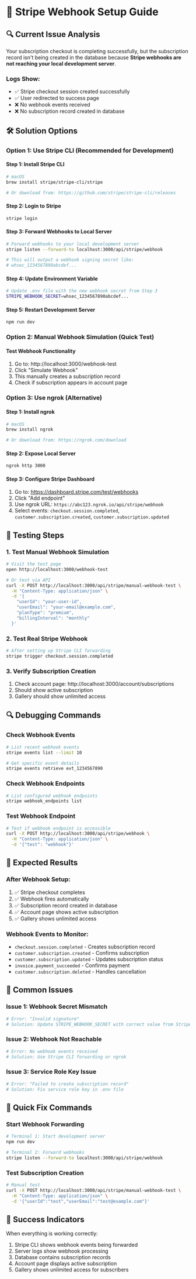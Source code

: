 # 🔧 Stripe Webhook Setup Guide

## 🔍 Current Issue Analysis

Your subscription checkout is completing successfully, but the subscription record isn't being created in the database because **Stripe webhooks are not reaching your local development server**.

### Logs Show:
- ✅ Stripe checkout session created successfully
- ✅ User redirected to success page
- ❌ No webhook events received
- ❌ No subscription record created in database

## 🛠️ Solution Options

### Option 1: Use Stripe CLI (Recommended for Development)

#### Step 1: Install Stripe CLI
```bash
# macOS
brew install stripe/stripe-cli/stripe

# Or download from: https://github.com/stripe/stripe-cli/releases
```

#### Step 2: Login to Stripe
```bash
stripe login
```

#### Step 3: Forward Webhooks to Local Server
```bash
# Forward webhooks to your local development server
stripe listen --forward-to localhost:3000/api/stripe/webhook

# This will output a webhook signing secret like:
# whsec_1234567890abcdef...
```

#### Step 4: Update Environment Variable
```bash
# Update .env file with the new webhook secret from Step 3
STRIPE_WEBHOOK_SECRET=whsec_1234567890abcdef...
```

#### Step 5: Restart Development Server
```bash
npm run dev
```

### Option 2: Manual Webhook Simulation (Quick Test)

#### Test Webhook Functionality
1. Go to: http://localhost:3000/webhook-test
2. Click "Simulate Webhook" 
3. This manually creates a subscription record
4. Check if subscription appears in account page

### Option 3: Use ngrok (Alternative)

#### Step 1: Install ngrok
```bash
# macOS
brew install ngrok

# Or download from: https://ngrok.com/download
```

#### Step 2: Expose Local Server
```bash
ngrok http 3000
```

#### Step 3: Configure Stripe Dashboard
1. Go to: https://dashboard.stripe.com/test/webhooks
2. Click "Add endpoint"
3. Use ngrok URL: `https://abc123.ngrok.io/api/stripe/webhook`
4. Select events: `checkout.session.completed`, `customer.subscription.created`, `customer.subscription.updated`

## 🧪 Testing Steps

### 1. Test Manual Webhook Simulation
```bash
# Visit the test page
open http://localhost:3000/webhook-test

# Or test via API
curl -X POST http://localhost:3000/api/stripe/manual-webhook-test \
  -H "Content-Type: application/json" \
  -d '{
    "userId": "your-user-id",
    "userEmail": "your-email@example.com",
    "planType": "premium",
    "billingInterval": "monthly"
  }'
```

### 2. Test Real Stripe Webhook
```bash
# After setting up Stripe CLI forwarding
stripe trigger checkout.session.completed
```

### 3. Verify Subscription Creation
1. Check account page: http://localhost:3000/account/subscriptions
2. Should show active subscription
3. Gallery should show unlimited access

## 🔍 Debugging Commands

### Check Webhook Events
```bash
# List recent webhook events
stripe events list --limit 10

# Get specific event details
stripe events retrieve evt_1234567890
```

### Check Webhook Endpoints
```bash
# List configured webhook endpoints
stripe webhook_endpoints list
```

### Test Webhook Endpoint
```bash
# Test if webhook endpoint is accessible
curl -X POST http://localhost:3000/api/stripe/webhook \
  -H "Content-Type: application/json" \
  -d '{"test": "webhook"}'
```

## 🎯 Expected Results

### After Webhook Setup:
1. ✅ Stripe checkout completes
2. ✅ Webhook fires automatically
3. ✅ Subscription record created in database
4. ✅ Account page shows active subscription
5. ✅ Gallery shows unlimited access

### Webhook Events to Monitor:
- `checkout.session.completed` - Creates subscription record
- `customer.subscription.created` - Confirms subscription
- `customer.subscription.updated` - Updates subscription status
- `invoice.payment_succeeded` - Confirms payment
- `customer.subscription.deleted` - Handles cancellation

## 🚨 Common Issues

### Issue 1: Webhook Secret Mismatch
```bash
# Error: "Invalid signature"
# Solution: Update STRIPE_WEBHOOK_SECRET with correct value from Stripe CLI
```

### Issue 2: Webhook Not Reachable
```bash
# Error: No webhook events received
# Solution: Use Stripe CLI forwarding or ngrok
```

### Issue 3: Service Role Key Issue
```bash
# Error: "Failed to create subscription record"
# Solution: Fix service role key in .env file
```

## 🔧 Quick Fix Commands

### Start Webhook Forwarding
```bash
# Terminal 1: Start development server
npm run dev

# Terminal 2: Forward webhooks
stripe listen --forward-to localhost:3000/api/stripe/webhook
```

### Test Subscription Creation
```bash
# Manual test
curl -X POST http://localhost:3000/api/stripe/manual-webhook-test \
  -H "Content-Type: application/json" \
  -d '{"userId":"test","userEmail":"test@example.com"}'
```

## 🎉 Success Indicators

When everything is working correctly:
1. Stripe CLI shows webhook events being forwarded
2. Server logs show webhook processing
3. Database contains subscription records
4. Account page displays active subscription
5. Gallery shows unlimited access for subscribers
